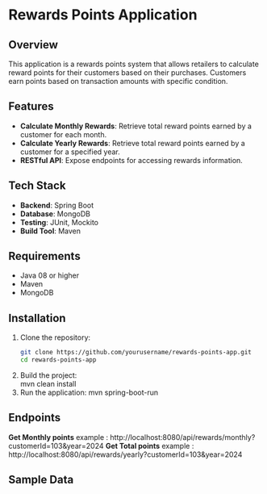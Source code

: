 # Rewards Points Application

## Overview

This application is a rewards points system that allows retailers to calculate reward points for their customers based on their purchases. Customers earn points based on transaction amounts with specific condition. 

## Features

- **Calculate Monthly Rewards**: Retrieve total reward points earned by a customer for each month.
- **Calculate Yearly Rewards**: Retrieve total reward points earned by a customer for a specified year.
- **RESTful API**: Expose endpoints for accessing rewards information.

## Tech Stack

- **Backend**: Spring Boot
- **Database**: MongoDB
- **Testing**: JUnit, Mockito
- **Build Tool**: Maven

## Requirements

- Java 08 or higher
- Maven
- MongoDB

## Installation

1. Clone the repository:
   ```bash
   git clone https://github.com/yourusername/rewards-points-app.git
   cd rewards-points-app
2. Build the project:   
   mvn clean install
3. Run the application:
   mvn spring-boot-run
     
## Endpoints
**Get Monthly points**
example :
http://localhost:8080/api/rewards/monthly?customerId=103&year=2024
**Get Total points**
example :
http://localhost:8080/api/rewards/yearly?customerId=103&year=2024
## Sample Data


